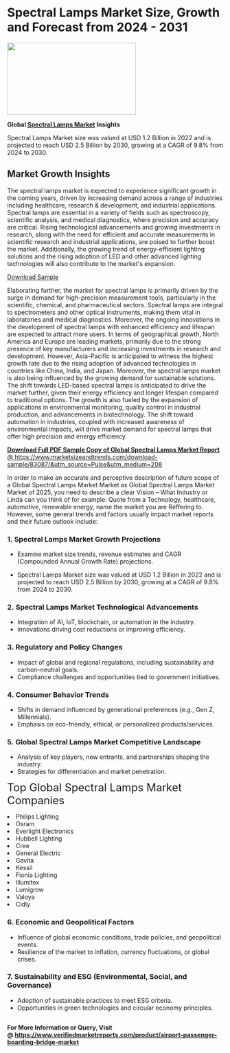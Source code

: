 <H1>Spectral Lamps Market Size, Growth and Forecast from 2024 - 2031</H1><img class="aligncenter size-medium wp-image-584254" src="https://thirdeyenews.in/wp-content/uploads/2024/09/Global-Market-Research-300x168.jpeg" alt="" width="300" height="168" /><p><strong>Global&nbsp;<a href="https://www.marketsizeandtrends.com/download-sample/83087/&amp;utm_source=Pulse&amp;utm_medium=208">Spectral Lamps Market</a> Insights</strong></p><p>Spectral Lamps Market size was valued at USD 1.2 Billion in 2022 and is projected to reach USD 2.5 Billion by 2030, growing at a CAGR of 9.8% from 2024 to 2030.</p><p><h2>Market Growth Insights</h2> <p>The spectral lamps market is expected to experience significant growth in the coming years, driven by increasing demand across a range of industries including healthcare, research & development, and industrial applications. Spectral lamps are essential in a variety of fields such as spectroscopy, scientific analysis, and medical diagnostics, where precision and accuracy are critical. Rising technological advancements and growing investments in research, along with the need for efficient and accurate measurements in scientific research and industrial applications, are poised to further boost the market. Additionally, the growing trend of energy-efficient lighting solutions and the rising adoption of LED and other advanced lighting technologies will also contribute to the market's expansion.</p> <p><a href="#">Download Sample</a></p> <p>Elaborating further, the market for spectral lamps is primarily driven by the surge in demand for high-precision measurement tools, particularly in the scientific, chemical, and pharmaceutical sectors. Spectral lamps are integral to spectrometers and other optical instruments, making them vital in laboratories and medical diagnostics. Moreover, the ongoing innovations in the development of spectral lamps with enhanced efficiency and lifespan are expected to attract more users. In terms of geographical growth, North America and Europe are leading markets, primarily due to the strong presence of key manufacturers and increasing investments in research and development. However, Asia-Pacific is anticipated to witness the highest growth rate due to the rising adoption of advanced technologies in countries like China, India, and Japan. Moreover, the spectral lamps market is also being influenced by the growing demand for sustainable solutions. The shift towards LED-based spectral lamps is anticipated to drive the market further, given their energy efficiency and longer lifespan compared to traditional options. The growth is also fueled by the expansion of applications in environmental monitoring, quality control in industrial production, and advancements in biotechnology. The shift toward automation in industries, coupled with increased awareness of environmental impacts, will drive market demand for spectral lamps that offer high precision and energy efficiency.</p> <p><a href="#"></p><p><span class=""><strong>Download Full PDF Sample Copy of Global Spectral Lamps Market Report</strong> @ <a href="https://www.marketsizeandtrends.com/download-sample/83087/&amp;utm_source=Pulse&amp;utm_medium=208" target="_blank">https://www.marketsizeandtrends.com/download-sample/83087/&amp;utm_source=Pulse&amp;utm_medium=208</a></span></p><p>In order to make an accurate and perceptive description of future scope of a Global&nbsp;Spectral Lamps Market Market as Global&nbsp;Spectral Lamps Market Market of 2025, you need to describe a clear Vision &ndash; What Industry or Linda can you think of for example: Quote from a Technology, healthcare, automotive, renewable energy, name the market you are Reffering to. However, some general trends and factors usually impact market reports and their future outlook include:</p><h3>1.&nbsp;<strong>Spectral Lamps Market Growth Projections</strong></h3><ul><li>Examine market size trends, revenue estimates and CAGR (Compounded Annual Growth Rate) projections.</li><li><p>Spectral Lamps Market size was valued at USD 1.2 Billion in 2022 and is projected to reach USD 2.5 Billion by 2030, growing at a CAGR of 9.8% from 2024 to 2030.</p></li></ul><h3>2.&nbsp;<strong>Spectral Lamps Market Technological Advancements</strong></h3><ul><li>Integration of AI, IoT, blockchain, or automation in the industry.</li><li>Innovations driving cost reductions or improving efficiency.</li></ul><h3>3.&nbsp;<strong>Regulatory and Policy Changes</strong></h3><ul><li>Impact of global and regional regulations, including sustainability and carbon-neutral goals.</li><li>Compliance challenges and opportunities tied to government initiatives.</li></ul><h3>4.&nbsp;<strong>Consumer Behavior Trends</strong></h3><ul><li>Shifts in demand influenced by generational preferences (e.g., Gen Z, Millennials).</li><li>Emphasis on eco-friendly, ethical, or personalized products/services.</li></ul><h3>5.&nbsp;<strong>Global Spectral Lamps Market Competitive Landscape</strong></h3><ul><li>Analysis of key players, new entrants, and partnerships shaping the industry.</li><li>Strategies for differentiation and market penetration.</li></ul><p data-pm-slice="1 1 []"><span style="color: inherit; font-family: inherit; font-size: 25px;">Top Global Spectral Lamps Market Companies</span></p><div class="" data-test-id=""><p><li>Philips Lighting</li><li> Osram</li><li> Everlight Electronics</li><li> Hubbell Lighting</li><li> Cree</li><li> General Electric</li><li> Gavita</li><li> Kessil</li><li> Fionia Lighting</li><li> Illumitex</li><li> Lumigrow</li><li> Valoya</li><li> Cidly</li></p></div><h3>6.&nbsp;<strong>Economic and Geopolitical Factors</strong></h3><ul><li>Influence of global economic conditions, trade policies, and geopolitical events.</li><li>Resilience of the market to inflation, currency fluctuations, or global crises.</li></ul><h3>7.&nbsp;<strong>Sustainability and ESG (Environmental, Social, and Governance)</strong></h3><ul><li>Adoption of sustainable practices to meet ESG criteria.</li><li>Opportunities in green technologies and circular economy principles.</li></ul><h2><strong style="font-size: 14px;">For More Information or Query, Visit @&nbsp;</strong><a style="background-color: #ffffff; font-size: 14px;" href="https://www.marketsizeandtrends.com/report/spectral-lamps-market/" target="_blank">https://www.verifiedmarketreports.com/product/airport-passenger-boarding-bridge-market</a></h2>
